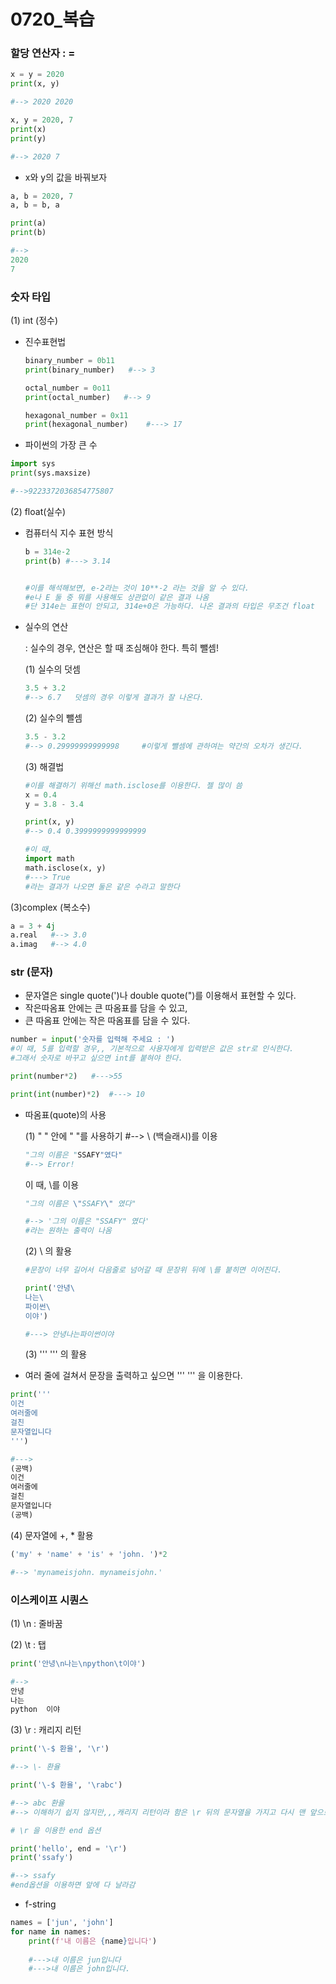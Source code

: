# 0720_복습

### 할당 연산자 : =

```python
x = y = 2020
print(x, y)

#--> 2020 2020
```

```python
x, y = 2020, 7
print(x)
print(y)

#--> 2020 7
```

- x와 y의 값을 바꿔보자

```python
a, b = 2020, 7
a, b = b, a

print(a)
print(b)

#--> 
2020
7
```



### 숫자 타입

(1) int (정수)

- 진수표현법

  ```python
  binary_number = 0b11
  print(binary_number)   #--> 3
  
  octal_number = 0o11
  print(octal_number)   #--> 9
  
  hexagonal_number = 0x11
  print(hexagonal_number)    #---> 17
  ```

- 파이썬의 가장 큰 수

```python
import sys
print(sys.maxsize)

#-->9223372036854775807
```



(2) float(실수)

- 컴퓨터식 지수 표현 방식

  ```python
  b = 314e-2
  print(b) #---> 3.14
  
  
  #이를 해석해보면, e-2라는 것이 10**-2 라는 것을 알 수 있다.
  #e나 E 둘 중 뭐를 사용해도 상관없이 같은 결과 나옴
  #단 314e는 표현이 안되고, 314e+0은 가능하다. 나온 결과의 타입은 무조건 float
  ```

- 실수의 연산

  : 실수의 경우, 연산은 할 때 조심해야 한다. 특히 뺄셈!

  (1) 실수의 덧셈

  ```python
  3.5 + 3.2
  #--> 6.7   덧셈의 경우 이렇게 결과가 잘 나온다.
  ```

  (2) 실수의 뺄셈

  ```python
  3.5 - 3.2
  #--> 0.29999999999998     #이렇게 뺄셈에 관하여는 약간의 오차가 생긴다.
  ```

  

  (3) 해결법

  ```python
  #이를 해결하기 위해선 math.isclose를 이용한다. 젤 많이 씀
  x = 0.4
  y = 3.8 - 3.4
  
  print(x, y)
  #--> 0.4 0.3999999999999999
  ```

  ```python
  #이 때, 
  import math
  math.isclose(x, y) 
  #---> True
  #라는 결과가 나오면 둘은 같은 수라고 말한다
  ```

  

(3)complex (복소수)

```python
a = 3 + 4j
a.real   #--> 3.0
a.imag   #--> 4.0
```



### str (문자)

- 문자열은 single quote(')나 double quote(")를 이용해서 표현할 수 있다.
- 작은따옴표 안에는 큰 따옴표를 담을 수 있고,
- 큰 따옴표 안에는 작은 따옴표를 담을 수 있다.

```python
number = input('숫자를 입력해 주세요 : ')
#이 때, 5를 입력할 경우,, 기본적으로 사용자에게 입력받은 값은 str로 인식한다.
#그래서 숫자로 바꾸고 싶으면 int를 붙혀야 한다.

print(number*2)   #--->55

print(int(number)*2)  #---> 10
```



- 따옴표(quote)의 사용

  (1) " " 안에 " "를 사용하기   #--> \ (백슬래시)를 이용

  ```python
  "그의 이름은 "SSAFY"였다"
  #--> Error!
  ```

  이 때, \를 이용

  ```python
  "그의 이름은 \"SSAFY\" 였다"
  
  #--> '그의 이름은 "SSAFY" 였다' 
  #라는 원하는 출력이 나옴
  ```

  

  (2) \ 의 활용

  ```python
  #문장이 너무 길어서 다음줄로 넘어갈 때 문장위 뒤에 \를 붙히면 이어진다.
  
  print('안녕\
  나는\
  파이썬\
  이야')
  
  #---> 안녕나는파이썬이야
  ```

  

  (3) '''   ''' 의 활용

- 여러 줄에 걸쳐서 문장을 출력하고 싶으면 ''' ''' 을 이용한다.

```python
print('''
이건
여러줄에
걸친
문자열입니다
''')

#--->
(공백)
이건
여러줄에
걸친
문자열입니다
(공백)
```



(4) 문자열에 +, * 활용

```python
('my' + 'name' + 'is' + 'john. ')*2

#--> 'mynameisjohn. mynameisjohn.'
```



### 이스케이프 시퀀스

(1) \n   :  줄바꿈

(2) \t : 탭

```python
print('안녕\n나는\npython\t이야')

#-->
안녕
나는
python	이야
```

(3) \r : 캐리지 리턴

```python
print('\-$ 환율', '\r')

#--> \- 환율

print('\-$ 환율', '\rabc')

#--> abc 환율
#--> 이해하기 쉽지 않지만,,,캐리지 리턴이라 함은 \r 뒤의 문자열을 가지고 다시 맨 앞으로가서 덮어쓰는 느낌인듯!
```

```python
# \r 을 이용한 end 옵션

print('hello', end = '\r')
print('ssafy')

#--> ssafy
#end옵션을 이용하면 앞에 다 날라감
```



- f-string

```python
names = ['jun', 'john']
for name in names:
    print(f'내 이름은 {name}입니다')
    
    #--->내 이름은 jun입니다
   	#--->내 이름은 john입니다.
```





























